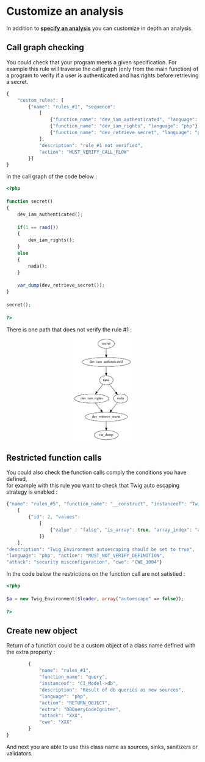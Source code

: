# Customize an analysis

In addition to [**specify an analysis**](./SPECIFY_ANALYSIS.md) you can customize in depth an analysis.

## Call graph checking

You could check that your program meets a given specification. For example this rule will traverse the call graph (only from the main function) of a program to verify if a user is authenticated and has rights before retrieving a secret.

```javascript
{
    "custom_rules": [
        {"name": "rules_#1", "sequence":
            [
                {"function_name": "dev_iam_authenticated", "language": "php"},
                {"function_name": "dev_iam_rights", "language": "php"},
                {"function_name": "dev_retrieve_secret", "language": "php"}
            ],
            "description": "rule #1 not verified",
            "action": "MUST_VERIFY_CALL_FLOW"
        }]
}
```

In the call graph of the code below :
```php
<?php

function secret()
{
    dev_iam_authenticated();
    
    if(1 == rand())
    {
        dev_iam_rights();
    }
    else
    {
        nada();
    }
    
    var_dump(dev_retrieve_secret());
}

secret();

?>
```

There is one path that does not verify the rule #1 :  
<p align=center>
<img src="customcallgraph1.png" width=30%>
</p>

## Restricted function calls

You could also check the function calls comply the conditions you have defined,  
for example with this rule you want to check that Twig auto escaping strategy is enabled :

```javascript
{"name": "rules_#5", "function_name": "__construct", "instanceof": "Twig_Environment", "parameters": 
    [
        {"id": 2, "values": 
            [ 
                {"value" : "false", "is_array": true, "array_index": "autoescape"} 
            ]}
    ], 
"description": "Twig_Environment autoescaping should be set to true",
"language": "php", "action": "MUST_NOT_VERIFY_DEFINITION",
"attack": "security misconfiguration", "cwe": "CWE_1004"}
```

In the code below the restrictions on the function call are not satistied :
```php
<?php

$a = new Twig_Environment($loader, array("autoescape" => false));

?>
```

## Create new object

Return of a function could be a custom object of a class name defined with the extra property :  

```javascript
        {
            "name": "rules_#1", 
            "function_name": "query", 
            "instanceof": "CI_Model->db", 
            "description": "Result of db queries as new sources",
            "language": "php", 
            "action": "RETURN_OBJECT", 
            "extra": "DBQueryCodeIgniter",
            "attack": "XXX", 
            "cwe": "XXX"
        }
}
```

And next you are able to use this class name as sources, sinks, sanitizers or validators.
